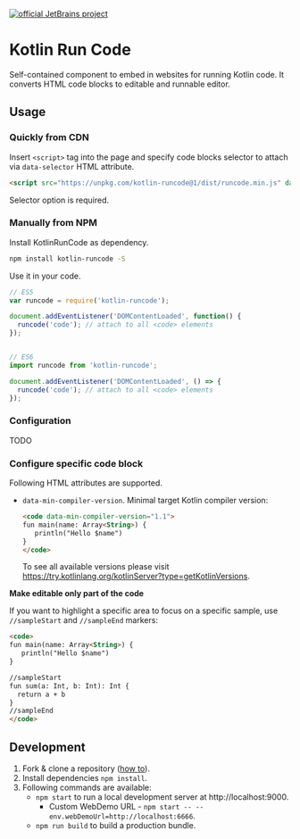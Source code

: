 [![official JetBrains project](http://jb.gg/badges/official-plastic.svg)](https://confluence.jetbrains.com/display/ALL/JetBrains+on+GitHub)

# Kotlin Run Code

Self-contained component to embed in websites for running Kotlin code. It converts 
HTML code blocks to editable and runnable editor.

## Usage

### Quickly from CDN

Insert `<script>` tag into the page and specify code blocks selector to attach via `data-selector` HTML attribute.

```html
<script src="https://unpkg.com/kotlin-runcode@1/dist/runcode.min.js" data-selector="code"></script>
```

Selector option is required.

### Manually from NPM

Install KotlinRunCode as dependency.

```bash
npm install kotlin-runcode -S
```

Use it in your code.

```js
// ES5
var runcode = require('kotlin-runcode');

document.addEventListener('DOMContentLoaded', function() {
  runcode('code'); // attach to all <code> elements
});


// ES6
import runcode from 'kotlin-runcode';

document.addEventListener('DOMContentLoaded', () => {
  runcode('code'); // attach to all <code> elements
});
```

### Configuration

TODO

### Configure specific code block

Following HTML attributes are supported.
- `data-min-compiler-version`. Minimal target Kotlin compiler version:
  ```html
  <code data-min-compiler-version="1.1">
  fun main(name: Array<String>) {
     println("Hello $name")
  }
  </code>
  ```

  To see all available versions please visit https://try.kotlinlang.org/kotlinServer?type=getKotlinVersions.

**Make editable only part of the code**

If you want to highlight a specific area to focus on a specific sample, use `//sampleStart` and `//sampleEnd` markers:

```html
<code>
fun main(name: Array<String>) {
   println("Hello $name")
}

//sampleStart
fun sum(a: Int, b: Int): Int {
  return a + b
}
//sampleEnd
</code>
```

## Development

1. Fork & clone a repository ([how to](https://help.github.com/articles/fork-a-repo)).
2. Install dependencies `npm install`.
3. Following commands are available:
   - `npm start` to run a local development server at http://localhost:9000.
      - Custom WebDemo URL - `npm start -- --env.webDemoUrl=http://localhost:6666`. 
   - `npm run build` to build a production bundle.
